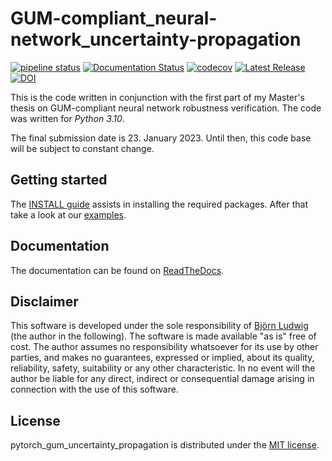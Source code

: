 # GUM-compliant_neural-network_uncertainty-propagation

[![pipeline status](https://gitlab1.ptb.de/ludwig10_masters_thesis/gum-compliant_neural-network_uncertainty-propagation/badges/main/pipeline.svg)](https://gitlab1.ptb.de/ludwig10_masters_thesis/gum-compliant_neural-network_uncertainty-propagation/-/commits/main)
[![Documentation Status](https://readthedocs.org/projects/pytorch-gum-uncertainty-propagation/badge/?version=latest)](https://pytorch-gum-uncertainty-propagation.readthedocs.io/en/latest/?badge=latest)
[![codecov](https://codecov.io/gh/BjoernLudwigPTB/pytorch_gum_uncertainty_propagation/branch/main/graph/badge.svg?token=140ATVOTKC)](https://codecov.io/gh/BjoernLudwigPTB/pytorch_gum_uncertainty_propagation)
[![Latest Release](https://img.shields.io/github/v/release/BjoernLudwigPTB/pytorch_gum_uncertainty_propagation?label=Latest%20release)](https://github.com/BjoernLudwigPTB/pytorch_gum_uncertainty_propagation/releases/latest)
[![DOI](https://zenodo.org/badge/DOI/10.5281/zenodo.7552896.svg)](https://doi.org/10.5281/zenodo.7552896)

This is the code written in conjunction with the first part of my Master's thesis on 
GUM-compliant neural network robustness verification. The code was written for 
_Python 3.10_.

The final submission date is 23. January 2023. Until then, this code base will be 
subject to constant change.

## Getting started

The [INSTALL guide](INSTALL.md) assists in installing the required packages. After 
that take a look at our
[examples](https://github.com/BjoernLudwigPTB/pytorch_gum_uncertainty_propagation/tree/main/src/pytorch_gum_uncertainty_propagation/examples).

## Documentation

The documentation can be found on
[ReadTheDocs](https://pytorch-gum-uncertainty-propagation.readthedocs.io/en/latest/).

## Disclaimer

This software is developed under the sole responsibility of [Björn
Ludwig](https://github.com/BjoernLudwigPTB) (the author in the following). The 
software is made available "as is" free of cost. The author assumes no 
responsibility whatsoever for its use by other parties, and makes no guarantees, 
expressed or implied, about its quality, reliability, safety, suitability or any 
other characteristic. In no event will the author be liable for any direct, indirect or 
consequential damage arising in connection with the use of this software.

## License

pytorch_gum_uncertainty_propagation is distributed under the [MIT
license](https://github.com/BjoernLudwigPTB/pytorch_gum_uncertainty_propagation/blob/main/LICENSE).